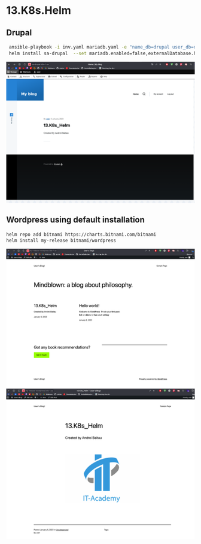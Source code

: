 # 13.K8s.Helm

## Drupal

```bash
 ansible-playbook -i inv.yaml mariadb.yaml -e "name_db=drupal user_db=drupal pass_db=drupal"
 helm install sa-drupal  --set mariadb.enabled=false,externalDatabase.host=192.168.201.1,externalDatabase.password=drupal ,externalDatabase.user=drupal ,externalDatabase.database=drupal ,global.storageClass=nfs,wordpressUsername=admin,wordpressPassword=drupal my-repo/drupal
```
![drupal](drupal.png)

## Wordpress using default installation

```bash
helm repo add bitnami https://charts.bitnami.com/bitnami
helm install my-release bitnami/wordpress
```
![wp_1](wp_1.png)
![wp_2](wp_2.png)